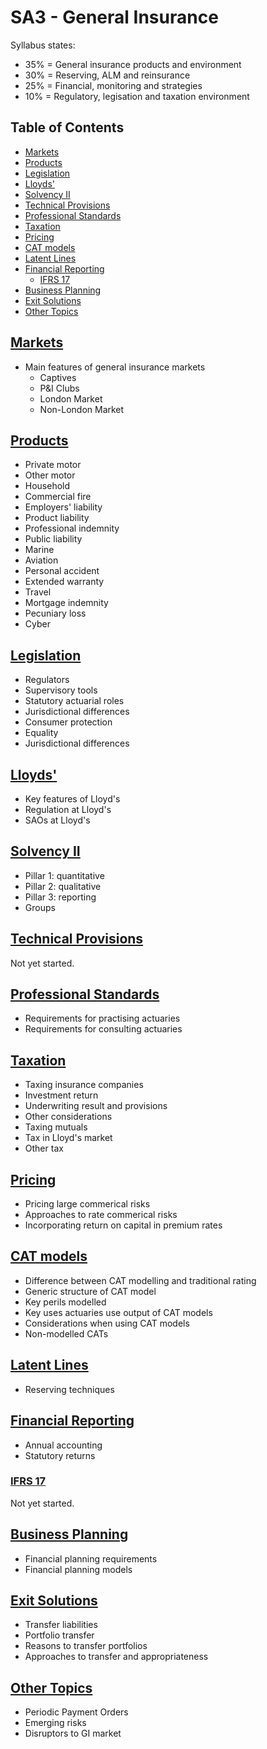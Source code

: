 # SA3 - General Insurance <!-- omit in toc -->

Syllabus states:

- 35% = General insurance products and environment
- 30% = Reserving, ALM and reinsurance
- 25% = Financial, monitoring and strategies
- 10% = Regulatory, legisation and taxation environment

## Table of Contents <!-- omit in toc -->

- [Markets](#markets)
- [Products](#products)
- [Legislation](#legislation)
- [Lloyds'](#lloyds)
- [Solvency II](#solvency-ii)
- [Technical Provisions](#technical-provisions)
- [Professional Standards](#professional-standards)
- [Taxation](#taxation)
- [Pricing](#pricing)
- [CAT models](#cat-models)
- [Latent Lines](#latent-lines)
- [Financial Reporting](#financial-reporting)
  - [IFRS 17](#ifrs-17)
- [Business Planning](#business-planning)
- [Exit Solutions](#exit-solutions)
- [Other Topics](#other-topics)

## [Markets](markets.md)

- Main features of general insurance markets
  - Captives
  - P&I Clubs
  - London Market
  - Non-London Market

## [Products](products.md)

- Private motor
- Other motor
- Household
- Commercial fire
- Employers' liability
- Product liability
- Professional indemnity
- Public liability
- Marine
- Aviation
- Personal accident
- Extended warranty
- Travel
- Mortgage indemnity
- Pecuniary loss
- Cyber

## [Legislation](legislation.md)

- Regulators
- Supervisory tools
- Statutory actuarial roles
- Jurisdictional differences
- Consumer protection
- Equality
- Jurisdictional differences

## [Lloyds'](lloyds.md)

- Key features of Lloyd's
- Regulation at Lloyd's
- SAOs at Lloyd's

## [Solvency II](solvency2.md)

- Pillar 1: quantitative
- Pillar 2: qualitative
- Pillar 3: reporting
- Groups

## [Technical Provisions](tps.md)

Not yet started.

## [Professional Standards](professional.md)

- Requirements for practising actuaries
- Requirements for consulting actuaries

## [Taxation](tax.md)

- Taxing insurance companies
- Investment return
- Underwriting result and provisions
- Other considerations
- Taxing mutuals
- Tax in Lloyd's market
- Other tax

## [Pricing](pricing.md)

- Pricing large commerical risks
- Approaches to rate commerical risks
- Incorporating return on capital in premium rates

## [CAT models](cats.md)

- Difference between CAT modelling and traditional rating
- Generic structure of CAT model
- Key perils modelled
- Key uses actuaries use output of CAT models
- Considerations when using CAT models
- Non-modelled CATs

## [Latent Lines](latent.md)

- Reserving techniques

## [Financial Reporting](accounting.md)

- Annual accounting
- Statutory returns

### [IFRS 17](ifrs17.md)

Not yet started.

## [Business Planning](business_planning.md)

- Financial planning requirements
- Financial planning models

## [Exit Solutions](exit.md)

- Transfer liabilities
- Portfolio transfer
- Reasons to transfer portfolios
- Approaches to transfer and appropriateness

## [Other Topics](other_topics.md)

- Periodic Payment Orders
- Emerging risks
- Disruptors to GI market
